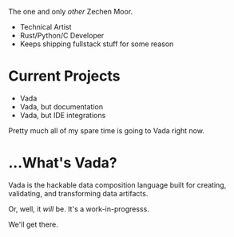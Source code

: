 The one and only _other_ Zechen Moor.

- Technical Artist
- Rust/Python/C Developer
- Keeps shipping fullstack stuff for some reason

# Current Projects

- Vada
- Vada, but documentation
- Vada, but IDE integrations

Pretty much all of my spare time is going to Vada right now.

# ...What's Vada?

Vada is the hackable data composition language built for creating, validating, and transforming data artifacts. 

Or, well, it _will_ be. It's a work-in-progresss.

We'll get there.
